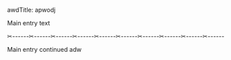 awdTitle: apwodj

Main entry text

✂------✂------✂------✂------✂------✂------✂------✂------✂------✂------

Main entry continued
adw